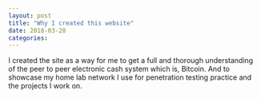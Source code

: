 ```yaml
---
layout: post
title: "Why I created this website"
date: 2018-03-28
categories:
---
```


I created the site as a way for me to get a full and thorough understanding of the peer to peer electronic cash system which is, Bitcoin.
And to showcase my home lab network I use for penetration testing practice and the projects I work on.
